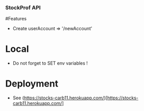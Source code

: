 ### StockProf API

#Features
* Create userAccount =>  '/newAccount'

# Local
* Do not forget to SET env variables !

# Deployment
* See (https://stocks-carb11.herokuapp.com/)[https://stocks-carb11.herokuapp.com/]